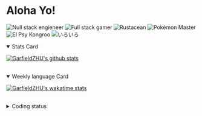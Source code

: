 # Aloha Yo!

![Null stack engieneer](https://img.shields.io/badge/-Null_stack_engineer-a890f0)
![Full stack gamer](https://img.shields.io/badge/-Full_stack_gamer-78c850)
![Rustacean](https://img.shields.io/badge/-Rustacean-f74c00)
![Pokémon Master](https://img.shields.io/badge/-Pokémon_Master-f8d030)
![El Psy Kongroo](https://img.shields.io/badge/-El_Psy_Kongroo-6890f0)
![いろいろ](https://img.shields.io/badge/-いろいろ-f85888)


<details open>
<summary>Stats Card</summary>
 
[![GarfieldZHU's github stats](https://github-readme-stats.vercel.app/api?username=GarfieldZHU&show_icons=true&theme=tokyonight)](https://github.com/anuraghazra/github-readme-stats)
 
</details>

<br/>

<details open>
<summary>Weekly language Card</summary>
 
[![GarfieldZHU's wakatime stats](https://github-readme-stats.vercel.app/api/wakatime?username=AlohaYo&theme=nightowl&layout=compact)](https://github.com/GarfieldZHU/GarfieldZHU)


<br/>

</details>

<details>

<summary>Coding status</summary>

<br/>

<!--START_SECTION:waka-->
**🐱 My Github Data** 

> 🏆 358 Contributions in the Year 2021
 > 
> 📦 484.2 kB Used in Github's Storage 
 > 
> 🚫 Not Opted to Hire
 > 
> 📜 59 Public Repositories 
 > 
> 🔑 33 Private Repositories  
 > 
**I'm a Night 🦉** 

```text
🌞 Morning    64 commits     ██░░░░░░░░░░░░░░░░░░░░░░░   10.03% 
🌆 Daytime    172 commits    ██████░░░░░░░░░░░░░░░░░░░   26.96% 
🌃 Evening    277 commits    ██████████░░░░░░░░░░░░░░░   43.42% 
🌙 Night      125 commits    █████░░░░░░░░░░░░░░░░░░░░   19.59%

```


📊 **This Week I Spent My Time On** 

```text
💬 Programming Languages: 
TypeScript               13 hrs 17 mins      █████████████████████░░░░   84.04% 
JSON                     1 hr 15 mins        ██░░░░░░░░░░░░░░░░░░░░░░░   7.99% 
Java                     45 mins             █░░░░░░░░░░░░░░░░░░░░░░░░   4.82% 
JavaScript               24 mins             ░░░░░░░░░░░░░░░░░░░░░░░░░   2.56% 
Other                    3 mins              ░░░░░░░░░░░░░░░░░░░░░░░░░   0.37%

🔥 Editors: 
VS Code                  15 hrs 2 mins       ███████████████████████░░   95.18% 
IntelliJ                 45 mins             █░░░░░░░░░░░░░░░░░░░░░░░░   4.82%

💻 Operating System: 
Mac                      15 hrs 2 mins       ███████████████████████░░   95.18% 
Windows                  45 mins             █░░░░░░░░░░░░░░░░░░░░░░░░   4.82%

```


 Last Updated on 18/06/2021
<!--END_SECTION:waka-->

</details>
